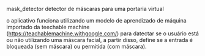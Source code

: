 mask_detector
detector de máscaras para uma portaria virtual

o aplicativo funciona utilizando um modelo de aprendizado de máquina importado da teechable machine (https://teachablemachine.withgoogle.com/) para datectar se o usuário está ou não utilizando uma máscara facial, a partir disso, define se a entrada é bloqueada (sem máscara) ou permitida (com máscara).
